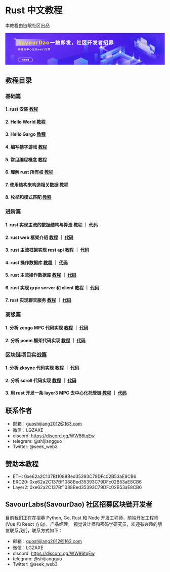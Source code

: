 # Rust 中文教程

本教程由链眼社区出品

[![savourlabs](https://github.com/0xchaineye/chaineye-blockchain-interview/blob/main/images/pic_chang.png)](https://github.com/savour-labs)


## 教程目录

### 基础篇

#### 1. rust 安装 [教程](https://github.com/0xchaineye/chaineye-rust/blob/main/01-rust-install/readme.md)
#### 2. Hello World [教程](https://github.com/0xchaineye/chaineye-rust/blob/main/02-hello-world/readme.md)
#### 3. Hello Gargo [教程](https://github.com/0xchaineye/chaineye-rust/blob/main/03-hello-cargo/readme.md)
#### 4. 编写猜字游戏 [教程](https://github.com/0xchaineye/chaineye-rust/tree/main/04-guess-game#readme)
#### 5. 常见编程概念 [教程](https://github.com/0xchaineye/chaineye-rust/tree/main/05-program-concept#readme)
#### 6. 理解 rust 所有权 [教程](https://github.com/0xchaineye/chaineye-rust/blob/main/06-rust-owner/readme.md)
#### 7. 使用结构来构造相关数据 [教程](https://github.com/0xchaineye/chaineye-rust/tree/main/07-rust-struct-type#readme)
#### 8. 枚举和模式匹配 [教程](https://github.com/0xchaineye/chaineye-rust/tree/main/08-rust-enum-mode#readme)


### 进阶篇

#### 1. rust 实现主流的数据结构与算法 [教程]() ｜ [代码]()
#### 2. rust web 框架介绍 [教程]() ｜ [代码]()
#### 3. rust 主流框架实现 rest api [教程]() ｜ [代码]()
#### 4. rust 操作数据库 [教程]() ｜ [代码]()
#### 5. rust 主流操作数据库 [教程]() ｜ [代码]()
#### 6. rust 实现 grpc server 和 client [教程]() ｜ [代码]()
#### 7. rust 实现聊天服务 [教程]() ｜ [代码]()

### 高级篇

#### 1. 分析 zengo MPC 代码实现 [教程]() ｜ [代码]()
#### 2. 分析 poem 框架代码实现 [教程]() ｜ [代码]()


### 区块链项目实战篇

#### 1. 分析 zksync 代码实现 [教程]() ｜ [代码]()
#### 2. 分析 scroll 代码实现 [教程]() ｜ [代码]()
#### 3. 用 rust 开发一条 layer3 MPC 去中心化托管链 [教程]() ｜ [代码]()


## 联系作者

- 邮箱：guoshijiang2012@163.com
- 微信：LGZAXE
- discord: https://discord.gg/WW86tqEw
- telegram: @shijiangguo
- Twitter: @seek_web3

## 赞助本教程

- ETH: 0xe62a2C137Bf1088Bed35393C79DFc02B53aE8CB6
- ERC20: 0xe62a2C137Bf1088Bed35393C79DFc02B53aE8CB6
- Layer2: 0xe62a2C137Bf1088Bed35393C79DFc02B53aE8CB6


## SavourLabs(SavourDao) 社区招募区块链开发者

目前我们正在在招募 Python, Go, Rust 和 Node 开发工程师，前端开发工程师(Vue 和 React 方向)，产品经理， 视觉设计师和密码学研究员，欢迎有兴趣的朋友联系我们，联系方式如下：

- 邮箱：guoshijiang2012@163.com
- 微信：LGZAXE
- discord: https://discord.gg/WW86tqEw
- telegram: @shijiangguo
- Twitter: @seek_web3

